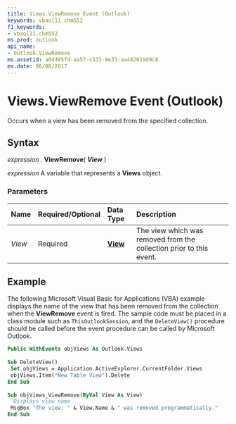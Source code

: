 ```yaml
---
title: Views.ViewRemove Event (Outlook)
keywords: vbaol11.chm552
f1_keywords:
- vbaol11.chm552
ms.prod: outlook
api_name:
- Outlook.ViewRemove
ms.assetid: a0d405fd-aa57-c333-8e33-aa482019d9c8
ms.date: 06/08/2017
---
```



# Views.ViewRemove Event (Outlook)

Occurs when a view has been removed from the specified collection.


## Syntax

 _expression_ . **ViewRemove**( **_View_** )

 _expression_ A variable that represents a **Views** object.


### Parameters



|**Name**|**Required/Optional**|**Data Type**|**Description**|
|:-----|:-----|:-----|:-----|
| _View_|Required| **[View](view-object-outlook.md)**|The view which was removed from the collection prior to this event.|

## Example

The following Microsoft Visual Basic for Applications (VBA) example displays the name of the view that has been removed from the collection when the  **ViewRemove** event is fired. The sample code must be placed in a class module such as `ThisOutlookSession`, and the  `DeleteView()` procedure should be called before the event procedure can be called by Microsoft Outlook.


```vb
Public WithEvents objViews As Outlook.Views 
 
Sub DeleteView() 
 Set objViews = Application.ActiveExplorer.CurrentFolder.Views 
 objViews.Item("New Table View").Delete 
End Sub 
 
Sub objViews_ViewRemove(ByVal View As View) 
 'Displays view name 
 MsgBox "The view: " & View.Name & " was removed programmatically." 
End Sub
```


